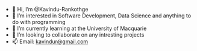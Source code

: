 - 👋 Hi, I’m @Kavindu-Rankothge
- 👀 I’m interested in Software Development, Data Science and anything to do with programming
- 🌱 I’m currently learning at the University of Macquarie
- 💞️ I’m looking to collaborate on any intresting projects 
- 📫 Email: kavindur@gmail.com

<!---
Kavindu-Rankothge/Kavindu-Rankothge is a ✨ special ✨ repository because its `README.md` (this file) appears on your GitHub profile.
You can click the Preview link to take a look at your changes.
--->
